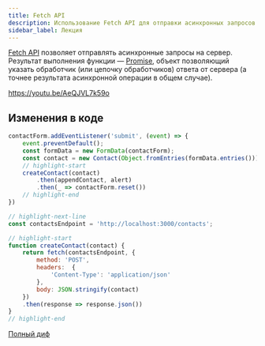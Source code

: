 ```yaml
---
title: Fetch API
description: Использование Fetch API для отправки асинхронных запросов
sidebar_label: Лекция
---
```


[Fetch API](https://learn.javascript.ru/fetch) позволяет отправлять асинхронные запросы на сервер. Результат выполнения функции — [Promise](https://learn.javascript.ru/promise), объект позволяющий указать обработчик (или цепочку обработчиков) ответа от сервера (а точнее результата асинхронной операции в общем случае). 

https://youtu.be/AeQJVL7k59o

## Изменения в коде

```javascript title="contacts.js"
contactForm.addEventListener('submit', (event) => {
    event.preventDefault();
    const formData = new FormData(contactForm);
    const contact = new Contact(Object.fromEntries(formData.entries()));
    // highlight-start
    createContact(contact)
        .then(appendContact, alert)
        .then(_ => contactForm.reset())
    // highlight-end
})

// highlight-next-line
const contactsEndpoint = 'http://localhost:3000/contacts';

// highlight-start
function createContact(contact) {
    return fetch(contactsEndpoint, {
        method: 'POST', 
        headers:  {
            'Content-Type': 'application/json'
        },
        body: JSON.stringify(contact)
    })
    .then(response => response.json())
}
// highlight-end
```

[Полный диф](https://github.com/alexanderko/js-lectures/commit/a0947c8c6d52234ee638feae6eb6800ef26b21b5)

